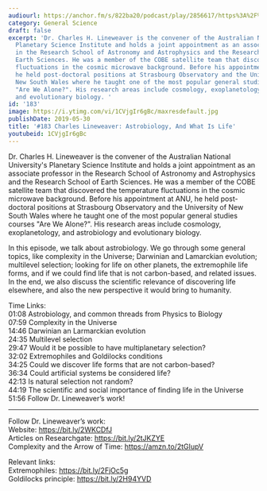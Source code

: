 ```yaml
---
audiourl: https://anchor.fm/s/822ba20/podcast/play/2856617/https%3A%2F%2Fd3ctxlq1ktw2nl.cloudfront.net%2Fproduction%2F2019-3-6%2F12454410-44100-2-cd3093914a5cf.m4a
category: General Science
draft: false
excerpt: 'Dr. Charles H. Lineweaver is the convener of the Australian National University''s
  Planetary Science Institute and holds a joint appointment as an associate professor
  in the Research School of Astronomy and Astrophysics and the Research School of
  Earth Sciences. He was a member of the COBE satellite team that discovered the temperature
  fluctuations in the cosmic microwave background. Before his appointment at ANU,
  he held post-doctoral positions at Strasbourg Observatory and the University of
  New South Wales where he taught one of the most popular general studies courses
  "Are We Alone?". His research areas include cosmology, exoplanetology, and astrobiology
  and evolutionary biology. '
id: '183'
image: https://i.ytimg.com/vi/1CVjgIr6gBc/maxresdefault.jpg
publishDate: 2019-05-30
title: '#183 Charles Lineweaver: Astrobiology, And What Is Life'
youtubeid: 1CVjgIr6gBc
---
```

<div class="timelinks">

Dr. Charles H. Lineweaver is the convener of the Australian National University's Planetary Science Institute and holds a joint appointment as an associate professor in the Research School of Astronomy and Astrophysics and the Research School of Earth Sciences. He was a member of the COBE satellite team that discovered the temperature fluctuations in the cosmic microwave background. Before his appointment at ANU, he held post-doctoral positions at Strasbourg Observatory and the University of New South Wales where he taught one of the most popular general studies courses "Are We Alone?". His research areas include cosmology, exoplanetology, and astrobiology and evolutionary biology. 

In this episode, we talk about astrobiology. We go through some general topics, like complexity in the Universe; Darwinian and Lamarckian evolution; multilevel selection; looking for life on other planets, the extremophile life forms, and if we could find life that is not carbon-based, and related issues. In the end, we also discuss the scientific relevance of discovering life elsewhere, and also the new perspective it would bring to humanity.

Time Links:  
<time>01:08</time> Astrobiology, and common threads from Physics to Biology  
<time>07:59</time> Complexity in the Universe                                        
<time>14:46</time> Darwinian an Larmarckian evolution                                      
<time>24:35</time> Multilevel selection                                         
<time>29:47</time> Would it be possible to have multiplanetary selection?                                   
<time>32:02</time> Extremophiles and Goldilocks conditions                             
<time>34:25</time> Could we discover life forms that are not carbon-based?                      
<time>36:34</time> Could artificial systems be considered life?            
<time>42:13</time> Is natural selection not random?      
<time>44:19</time> The scientific and social importance of finding life in the Universe  
<time>51:56</time> Follow Dr. Lineweaver’s work!

---

Follow Dr. Lineweaver’s work:  
Website: https://bit.ly/2WKCDfJ  
Articles on Researchgate: https://bit.ly/2tJKZYE  
Complexity and the Arrow of Time: https://amzn.to/2tGIupV

Relevant links:  
Extremophiles: https://bit.ly/2FjOc5g  
Goldilocks principle: https://bit.ly/2H94YVD
</div>

